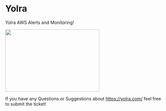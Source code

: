 # Yolra
Yolra AWS Alerts and Monitoring!

<img src="https://d1.awsstatic.com/events/aws-hosted-events/2019/APAC/modern%20applications/bannermasthead-v3.1ba6a781ac6b995c915ab1a527fe335008b72eca.gif" width="300" height="200" />


If you have any Questions or Suggestions about https://yolra.com/ feel free to submit the ticket!
